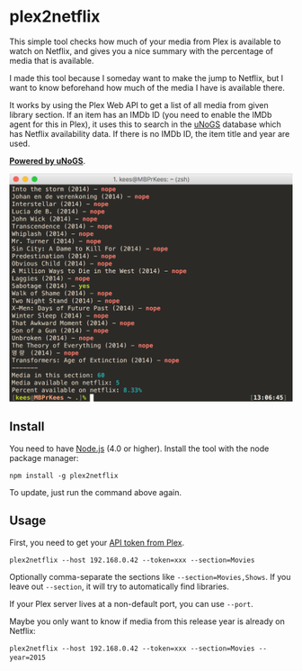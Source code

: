 # plex2netflix

This simple tool checks how much of your media from Plex is available to watch on Netflix, and gives you a nice summary with the percentage of media that is available.

I made this tool because I someday want to make the jump to Netflix, but I want to know beforehand how much of the media I have is available there.

It works by using the Plex Web API to get a list of all media from given library section. If an item has an IMDb ID (you need to enable the IMDb agent for this in Plex), it uses this to search in the [uNoGS](http://unogs.com/) database which has Netflix availability data. If there is no IMDb ID, the item title and year are used.

[**Powered by uNoGS**](http://unogs.com/).

<img src="./example.png" width="609" alt="Example">

## Install

You need to have [Node.js](https://nodejs.org) (4.0 or higher). Install the tool with the node package manager:

```
npm install -g plex2netflix
```

To update, just run the command above again.

## Usage

First, you need to get your [API token from Plex](https://support.plex.tv/hc/en-us/articles/204059436-Finding-your-account-token-X-Plex-Token).

```
plex2netflix --host 192.168.0.42 --token=xxx --section=Movies
```

Optionally comma-separate the sections like `--section=Movies,Shows`. If you leave out `--section`, it will try to automatically find libraries.

If your Plex server lives at a non-default port, you can use `--port`.

Maybe you only want to know if media from this release year is already on Netflix:

```
plex2netflix --host 192.168.0.42 --token=xxx --section=Movies --year=2015
```
